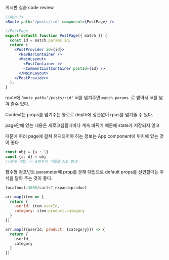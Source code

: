 게시판 실습 code review

```jsx
//App.js
<Route path="/posts/:id" component={PostPage} />
```

```jsx
//PostPage
export default function PostPage({ match }) {
  const id = match.params.id;
  return (
    <PostProvider id={id}>
      <NavBarContainer />
      <MainLayout>
        <PostContainer />
        <CommentListContainer postId={id} />
      </MainLayout>
    </PostProvider>
  );
}
```

route에 `Route path="/posts/:id"` id를 넘겨주면 `match.params `로 받아서 id를 넘겨 줄수 있다.

Context는 props를 넘겨주는 통로로 depth에 상관없이 rpos를 넘겨줄 수 있다.



page안에 있는 내용은 새로고침될때마다 계속 바뀌기 때문에 state가 저장되지 않고

때문에 여러 page에 걸쳐 유지되어야 하는 정보는 App component에 위치해 있는 것이 좋다



```js
const obj = {a : 1}
const {a: A} = obj
//분해 대입 -> a변수의 이름을 A로 변경
```



함수형 컴포넌트 parameter에 prop를 분해 대입으로 default props를 선언할때는 주석을 달아 주는 것이 좋다.



```js
localhost:3000/carts?_expand=product 

arr.map(item => {
  return {
    userId: item.userId,
    category: item.product.category
  }
})

arr.map(({userId, product: {category}}) => {
  return {
    userId,
    category
  }
})
```





